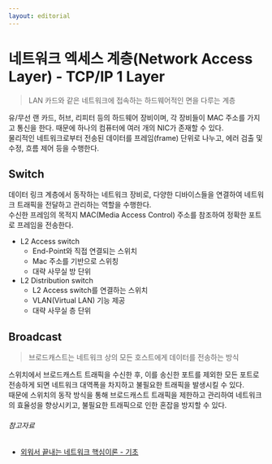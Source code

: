 ```yaml
---
layout: editorial
---
```


# 네트워크 엑세스 계층(Network Access Layer) - TCP/IP 1 Layer

> LAN 카드와 같은 네트워크에 접속하는 하드웨어적인 면을 다루는 계층

유/무선 랜 카드, 허브, 리피터 등의 하드웨어 장비이며, 각 장비들이 MAC 주소를 가지고 통신을 한다. 때문에 하나의 컴퓨터에 여러 개의 NIC가 존재할 수 있다.  
물리적인 네트워크로부터 전송된 데이터를 프레임(frame) 단위로 나누고, 에러 검출 및 수정, 흐름 제어 등을 수행한다.

## Switch

데이터 링크 계층에서 동작하는 네트워크 장비로, 다양한 디바이스들을 연결하여 네트워크 트래픽을 전달하고 관리하는 역할을 수행한다.  
수신한 프레임의 목적지 MAC(Media Access Control) 주소를 참조하여 정확한 포트로 프레임을 전송한다.

- L2 Access switch
    - End-Point와 직접 연결되는 스위치
    - Mac 주소를 기반으로 스위칭
    - 대략 사무실 방 단위
- L2 Distribution switch
    - L2 Access switch를 연결하는 스위치
    - VLAN(Virtual LAN) 기능 제공
    - 대략 사무실 층 단위

## Broadcast

> 브로드캐스트는 네트워크 상의 모든 호스트에게 데이터를 전송하는 방식

스위치에서 브로드캐스트 트래픽을 수신한 후, 이를 송신한 포트를 제외한 모든 포트로 전송하게 되면 네트워크 대역폭을 차지하고 불필요한 트래픽을 발생시킬 수 있다.  
때문에 스위치의 동작 방식을 통해 브로드캐스트 트래픽을 제한하고 관리하여 네트워크의 효율성을 향상시키고, 불필요한 트래픽으로 인한 혼잡을 방지할 수 있다.

###### 참고자료

- [외워서 끝내는 네트워크 핵심이론 - 기초](https://www.inflearn.com/course/네트워크-핵심이론-기초)